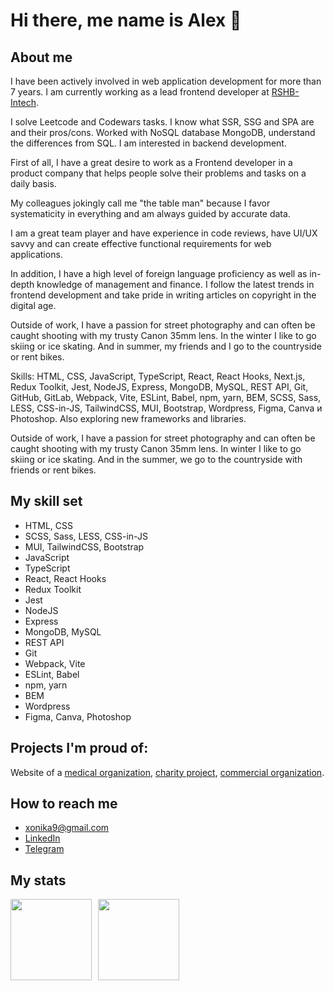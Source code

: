 # Hi there, me name is Alex 👋

## About me

I have been actively involved in web application development for more than 7 years. I am currently working as a lead frontend developer at [RSHB-Intech](https://rshb-intech.ru/rshb-intech).

I solve Leetcode and Codewars tasks. I know what SSR, SSG and SPA are and their pros/cons. Worked with NoSQL database MongoDB, understand the differences from SQL. I am interested in backend development.

First of all, I have a great desire to work as a Frontend developer in a product company that helps people solve their problems and tasks on a daily basis.

My colleagues jokingly call me "the table man" because I favor systematicity in everything and am always guided by accurate data.

I am a great team player and have experience in code reviews, have UI/UX savvy and can create effective functional requirements for web applications.

In addition, I have a high level of foreign language proficiency as well as in-depth knowledge of management and finance. I follow the latest trends in frontend development and take pride in writing articles on copyright in the digital age.

Outside of work, I have a passion for street photography and can often be caught shooting with my trusty Canon 35mm lens. In the winter I like to go skiing or ice skating. And in summer, my friends and I go to the countryside or rent bikes.

Skills: HTML, CSS, JavaScript, TypeScript, React, React Hooks, Next.js, Redux Toolkit, Jest, NodeJS, Express, MongoDB, MySQL, REST API, Git, GitHub, GitLab, Webpack, Vite, ESLint, Babel, npm, yarn, BEM, SCSS, Sass, LESS, CSS-in-JS, TailwindCSS, MUI, Bootstrap, Wordpress, Figma, Canva и Photoshop.
Also exploring new frameworks and libraries.

Outside of work, I have a passion for street photography and can often be caught shooting with my trusty Canon 35mm lens. In winter I like to go skiing or ice skating. And in the summer, we go to the countryside with friends or rent bikes.

## My skill set

* HTML, CSS
* SCSS, Sass, LESS, CSS-in-JS
* MUI, TailwindCSS, Bootstrap
* JavaScript
* TypeScript
* React, React Hooks
* Redux Toolkit
* Jest
* NodeJS
* Express
* MongoDB, MySQL
* REST API
* Git
* Webpack, Vite
* ESLint, Babel
* npm, yarn
* BEM
* Wordpress
* Figma, Canva, Photoshop

## Projects I'm proud of:
Website of a [medical organization](https://irgpc.ru/), [charity project](https://xn--80abh4ara1ao.xn--p1ai/), [commercial organization](https://timber.krona-baikal.com/).

## How to reach me

* xonika9@gmail.com
* [LinkedIn](https://www.linkedin.com/in/alex-beltyukov/)
* [Telegram](https://t.me/xonika9)

## My stats

<div>
<a href="https://github-readme-stats-x9.vercel.app/api?username=xonika9&hide=stars,contribs&show_icons=true">
  <img  align="left" height="130" style="margin-right: 10px" src="https://github-readme-stats-x9.vercel.app/api?username=xonika9&hide=stars,contribs&show_icons=true" />
</a>
<a href="https://github-readme-stats-x9.vercel.app/api/top-langs/?username=xonika9&layout=compact">
  <img align="left" height="130" src="https://github-readme-stats-x9.vercel.app/api/top-langs/?username=xonika9&layout=compact" />
</a>
</div>
